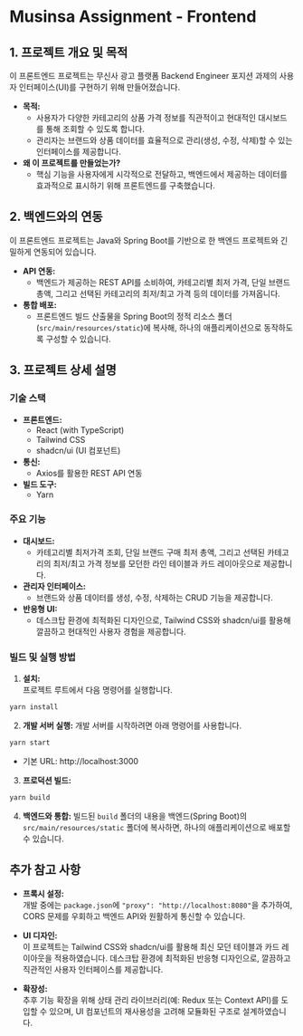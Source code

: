 # Musinsa Assignment - Frontend

## 1. 프로젝트 개요 및 목적

이 프론트엔드 프로젝트는 무신사 광고 플랫폼 Backend Engineer 포지션 과제의 사용자 인터페이스(UI)를 구현하기 위해 만들어졌습니다.  
- **목적:**  
  - 사용자가 다양한 카테고리의 상품 가격 정보를 직관적이고 현대적인 대시보드를 통해 조회할 수 있도록 합니다.
  - 관리자는 브랜드와 상품 데이터를 효율적으로 관리(생성, 수정, 삭제)할 수 있는 인터페이스를 제공합니다.
- **왜 이 프로젝트를 만들었는가?**  
  - 핵심 기능을 사용자에게 시각적으로 전달하고, 백엔드에서 제공하는 데이터를 효과적으로 표시하기 위해 프론트엔드를 구축했습니다.

## 2. 백엔드와의 연동

이 프론트엔드 프로젝트는 Java와 Spring Boot를 기반으로 한 백엔드 프로젝트와 긴밀하게 연동되어 있습니다.
- **API 연동:**  
  - 백엔드가 제공하는 REST API를 소비하여, 카테고리별 최저 가격, 단일 브랜드 총액, 그리고 선택된 카테고리의 최저/최고 가격 등의 데이터를 가져옵니다.
- **통합 배포:**  
  - 프론트엔드 빌드 산출물을 Spring Boot의 정적 리소스 폴더(`src/main/resources/static`)에 복사해, 하나의 애플리케이션으로 동작하도록 구성할 수 있습니다.

## 3. 프로젝트 상세 설명

### 기술 스택
- **프론트엔드:**  
  - React (with TypeScript)
  - Tailwind CSS
  - shadcn/ui (UI 컴포넌트)
- **통신:**  
  - Axios를 활용한 REST API 연동
- **빌드 도구:**  
  - Yarn

### 주요 기능
- **대시보드:**  
  - 카테고리별 최저가격 조회, 단일 브랜드 구매 최저 총액, 그리고 선택된 카테고리의 최저/최고 가격 정보를 모던한 라인 테이블과 카드 레이아웃으로 제공합니다.
- **관리자 인터페이스:**  
  - 브랜드와 상품 데이터를 생성, 수정, 삭제하는 CRUD 기능을 제공합니다.
- **반응형 UI:**  
  - 데스크탑 환경에 최적화된 디자인으로, Tailwind CSS와 shadcn/ui를 활용해 깔끔하고 현대적인 사용자 경험을 제공합니다.

### 빌드 및 실행 방법
1. **설치:**  
프로젝트 루트에서 다음 명령어를 실행합니다.
```bash
yarn install
```

2.	**개발 서버 실행:**
개발 서버를 시작하려면 아래 명령어를 사용합니다.
```bash
yarn start
```
- 기본 URL: http://localhost:3000

3. **프로덕션 빌드:**
```bash
yarn build
```

4. **백엔드와 통합:**
빌드된 `build` 폴더의 내용을 백엔드(Spring Boot)의 `src/main/resources/static` 폴더에 복사하면, 하나의 애플리케이션으로 배포할 수 있습니다.

## 추가 참고 사항

- **프록시 설정:**  
  개발 중에는 `package.json`에 `"proxy": "http://localhost:8080"`을 추가하여, CORS 문제를 우회하고 백엔드 API와 원활하게 통신할 수 있습니다.

- **UI 디자인:**  
  이 프로젝트는 Tailwind CSS와 shadcn/ui를 활용해 최신 모던 테이블과 카드 레이아웃을 적용하였습니다. 데스크탑 환경에 최적화된 반응형 디자인으로, 깔끔하고 직관적인 사용자 인터페이스를 제공합니다.

- **확장성:**  
  추후 기능 확장을 위해 상태 관리 라이브러리(예: Redux 또는 Context API)를 도입할 수 있으며, UI 컴포넌트의 재사용성을 고려해 모듈화된 구조로 설계하였습니다.
